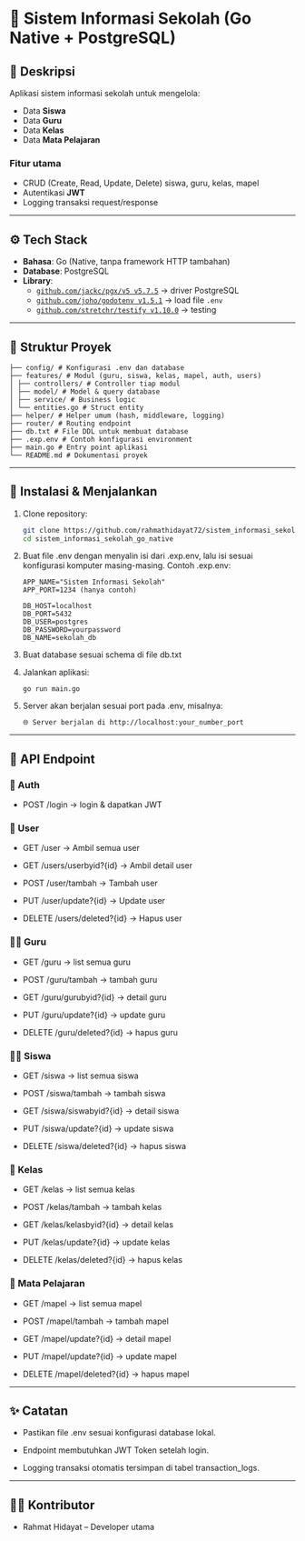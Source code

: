 # 📘 Sistem Informasi Sekolah (Go Native + PostgreSQL)

## 📝 Deskripsi

Aplikasi sistem informasi sekolah untuk mengelola:

- Data **Siswa**
- Data **Guru**
- Data **Kelas**
- Data **Mata Pelajaran**

### Fitur utama

- CRUD (Create, Read, Update, Delete) siswa, guru, kelas, mapel
- Autentikasi **JWT**
- Logging transaksi request/response

---

## ⚙️ Tech Stack

- **Bahasa**: Go (Native, tanpa framework HTTP tambahan)
- **Database**: PostgreSQL
- **Library**:
  - [`github.com/jackc/pgx/v5 v5.7.5`](https://pkg.go.dev/github.com/jackc/pgx/v5) → driver PostgreSQL
  - [`github.com/joho/godotenv v1.5.1`](https://pkg.go.dev/github.com/joho/godotenv) → load file `.env`
  - [`github.com/stretchr/testify v1.10.0`](https://pkg.go.dev/github.com/stretchr/testify) → testing

---

## 📂 Struktur Proyek

```
├── config/ # Konfigurasi .env dan database
├── features/ # Modul (guru, siswa, kelas, mapel, auth, users)
│ ├── controllers/ # Controller tiap modul
│ ├── model/ # Model & query database
│ ├── service/ # Business logic
│ └── entities.go # Struct entity
├── helper/ # Helper umum (hash, middleware, logging)
├── router/ # Routing endpoint
├── db.txt # File DDL untuk membuat database
├── .exp.env # Contoh konfigurasi environment
├── main.go # Entry point aplikasi
└── README.md # Dokumentasi proyek
```

---

## 🚀 Instalasi & Menjalankan

1. Clone repository:
   ```bash
   git clone https://github.com/rahmathidayat72/sistem_informasi_sekolah_go_native.git
   cd sistem_informasi_sekolah_go_native
   ```
2. Buat file .env dengan menyalin isi dari .exp.env, lalu isi sesuai konfigurasi komputer masing-masing.
   Contoh .exp.env:

   ```
   APP_NAME="Sistem Informasi Sekolah"
   APP_PORT=1234 (hanya contoh)

   DB_HOST=localhost
   DB_PORT=5432
   DB_USER=postgres
   DB_PASSWORD=yourpassword
   DB_NAME=sekolah_db

   ```

3. Buat database sesuai schema di file db.txt
4. Jalankan aplikasi:
   ```
   go run main.go
   ```
5. Server akan berjalan sesuai port pada .env, misalnya:
   ```
   🌐 Server berjalan di http://localhost:your_number_port
   ```

---

## 📡 API Endpoint

### 🔑 Auth

- POST /login → login & dapatkan JWT

### 👤 User
- GET /user → Ambil semua user

- GET /users/userbyid?{id} → Ambil detail user

- POST /user/tambah → Tambah user

- PUT /user/update?{id} → Update user

- DELETE /users/deleted?{id} → Hapus user

### 👨‍🏫 Guru

- GET /guru → list semua guru

- POST /guru/tambah → tambah guru

- GET /guru/gurubyid?{id} → detail guru

- PUT /guru/update?{id} → update guru

- DELETE /guru/deleted?{id} → hapus guru

### 👨‍🎓 Siswa

- GET /siswa → list semua siswa

- POST /siswa/tambah → tambah siswa

- GET /siswa/siswabyid?{id} → detail siswa

- PUT /siswa/update?{id} → update siswa

- DELETE /siswa/deleted?{id} → hapus siswa

### 🏫 Kelas

- GET /kelas → list semua kelas

- POST /kelas/tambah → tambah kelas

- GET /kelas/kelasbyid?{id} → detail kelas

- PUT /kelas/update?{id} → update kelas

- DELETE /kelas/deleted?{id} → hapus kelas

### 📖 Mata Pelajaran

- GET /mapel → list semua mapel

- POST /mapel/tambah → tambah mapel

- GET /mapel/update?{id} → detail mapel

- PUT /mapel/update?{id} → update mapel

- DELETE /mapel/deleted?{id} → hapus mapel

---

## ✨ Catatan

- Pastikan file .env sesuai konfigurasi database lokal.

- Endpoint membutuhkan JWT Token setelah login.

- Logging transaksi otomatis tersimpan di tabel transaction_logs.

---

## 👨‍💻 Kontributor

- Rahmat Hidayat – Developer utama
